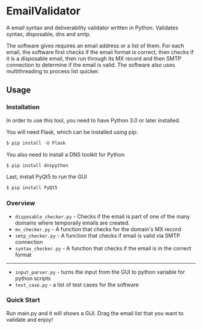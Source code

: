 # EmailValidator

A email syntax and deliverability validator written in Python. Validates syntax, disposable, dns and smtp.

The software gives requires an email address or a list of them. For each email, the software first checks if the email format is correct, then checks if it is a disposable email, then run through its MX record and then SMTP connection to determine if the email is valid. The software also uses multithreading to process list quicker.

## Usage



### Installation

In order to use this tool, you need to have Python 3.0 or later installed.

You will need Flask, which can be installed using pip:

```python
$ pip install -U Flask
```

You also need to install a DNS toolkit for Python

```python
$ pip install dnspython
```

Last, install PyQt5 to run the GUI

```python
$ pip install PyQt5
```

### Overview

- `disposable_checker.py` - Checks if the email is part of one of the many domains where temporaily emails are created.
- `mx_checker.py` - A function that checks for the domain's MX record
- `smtp_checker.py` - A function that checks if email is valid via SMTP connection
- `syntax_checker.py` - A function that checks if the email is in the correct format

---

- `input_parser.py` - turns the input from the GUI to python variable for python scripts
- `test_case.py` - a list of test cases for the software

### Quick Start
Run main.py and it will shows a GUI. Drag the email list that you want to validate and enjoy!

